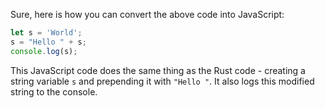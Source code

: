 Sure, here is how you can convert the above code into JavaScript:

```javascript
let s = 'World'; 
s = "Hello " + s;
console.log(s);
```

This JavaScript code does the same thing as the Rust code - creating a string variable `s` and prepending it with `"Hello "`. It also logs this modified string to the console.
